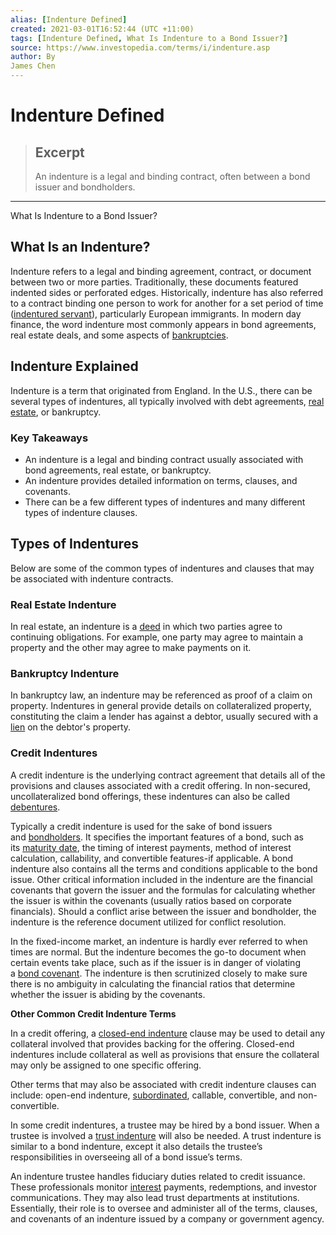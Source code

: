 ```yaml
---
alias: [Indenture Defined]
created: 2021-03-01T16:52:44 (UTC +11:00)
tags: [Indenture Defined, What Is Indenture to a Bond Issuer?]
source: https://www.investopedia.com/terms/i/indenture.asp
author: By
James Chen
---
```


# Indenture Defined

> ## Excerpt
> An indenture is a legal and binding contract, often between a bond issuer and bondholders.

---

What Is Indenture to a Bond Issuer?
## What Is an Indenture?

Indenture refers to a legal and binding agreement, contract, or document between two or more parties. Traditionally, these documents featured indented sides or perforated edges. Historically, indenture has also referred to a contract binding one person to work for another for a set period of time ([indentured servant](https://www.investopedia.com/terms/i/indentured-servitude.asp)), particularly European immigrants. In modern day finance, the word indenture most commonly appears in bond agreements, real estate deals, and some aspects of [bankruptcies](https://www.investopedia.com/terms/b/bankruptcy.asp).

## Indenture Explained

Indenture is a term that originated from England. In the U.S., there can be several types of indentures, all typically involved with debt agreements, [real estate](https://www.investopedia.com/terms/r/realestate.asp), or bankruptcy.

### Key Takeaways

-   An indenture is a legal and binding contract usually associated with bond agreements, real estate, or bankruptcy.
-   An indenture provides detailed information on terms, clauses, and covenants.
-   There can be a few different types of indentures and many different types of indenture clauses.

## Types of Indentures

Below are some of the common types of indentures and clauses that may be associated with indenture contracts.

### Real Estate Indenture

In real estate, an indenture is a [deed](https://www.investopedia.com/terms/d/deed.asp) in which two parties agree to continuing obligations. For example, one party may agree to maintain a property and the other may agree to make payments on it.

### Bankruptcy Indenture

In bankruptcy law, an indenture may be referenced as proof of a claim on property. Indentures in general provide details on collateralized property, constituting the claim a lender has against a debtor, usually secured with a [lien](https://www.investopedia.com/terms/l/lien.asp) on the debtor's property.

### Credit Indentures

A credit indenture is the underlying contract agreement that details all of the provisions and clauses associated with a credit offering. In non-secured, uncollateralized bond offerings, these indentures can also be called [debentures](https://www.investopedia.com/terms/d/debenture.asp).

Typically a credit indenture is used for the sake of bond issuers and [bondholders](https://www.investopedia.com/terms/b/bondholder.asp). It specifies the important features of a bond, such as its [maturity date](https://www.investopedia.com/terms/m/maturitydate.asp), the timing of interest payments, method of interest calculation, callability, and convertible features-if applicable. A bond indenture also contains all the terms and conditions applicable to the bond issue. Other critical information included in the indenture are the financial covenants that govern the issuer and the formulas for calculating whether the issuer is within the covenants (usually ratios based on corporate financials). Should a conflict arise between the issuer and bondholder, the indenture is the reference document utilized for conflict resolution.

In the fixed-income market, an indenture is hardly ever referred to when times are normal. But the indenture becomes the go-to document when certain events take place, such as if the issuer is in danger of violating a [bond covenant](https://www.investopedia.com/terms/b/bond-covenant.asp). The indenture is then scrutinized closely to make sure there is no ambiguity in calculating the financial ratios that determine whether the issuer is abiding by the covenants.

**Other Common Credit Indenture Terms**

In a credit offering, a [closed-end indenture](https://www.investopedia.com/terms/c/closedendindenture.asp) clause may be used to detail any collateral involved that provides backing for the offering. Closed-end indentures include collateral as well as provisions that ensure the collateral may only be assigned to one specific offering.

Other terms that may also be associated with credit indenture clauses can include: open-end indenture, [subordinated](https://www.investopedia.com/terms/s/subordinateddebt.asp), callable, convertible, and non-convertible.

In some credit indentures, a trustee may be hired by a bond issuer. When a trustee is involved a [trust indenture](https://www.investopedia.com/terms/t/trust_indenture.asp) will also be needed. A trust indenture is similar to a bond indenture, except it also details the trustee’s responsibilities in overseeing all of a bond issue’s terms.

An indenture trustee handles fiduciary duties related to credit issuance. These professionals monitor [interest](https://www.investopedia.com/terms/i/interest.asp) payments, redemptions, and investor communications. They may also lead trust departments at institutions. Essentially, their role is to oversee and administer all of the terms, clauses, and covenants of an indenture issued by a company or government agency.
